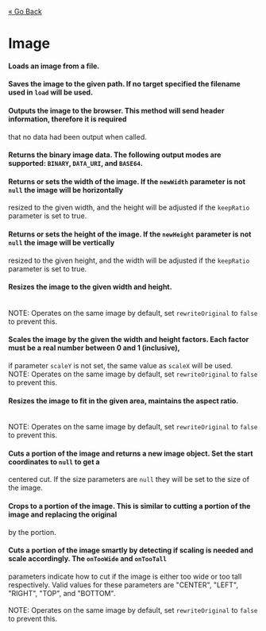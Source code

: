 [&laquo; Go Back](./Expr.md)
# Image


#### Loads an image from a file.

#### Saves the image to the given path. If no target specified the filename used in `load` will be used.

#### Outputs the image to the browser. This method will send header information, therefore it is required
that no data had been output when called.

#### Returns the binary image data. The following output modes are supported: `BINARY`, `DATA_URI`, and `BASE64`.

#### Returns or sets the width of the image. If the `newWidth` parameter is not `null` the image will be horizontally
resized to the given width, and the height will be adjusted if the `keepRatio` parameter is set to true.

#### Returns or sets the height of the image. If the `newHeight` parameter is not `null` the image will be vertically
resized to the given height, and the width will be adjusted if the `keepRatio` parameter is set to true.

#### Resizes the image to the given width and height.
<br/>NOTE: Operates on the same image by default, set `rewriteOriginal` to `false` to prevent this.

#### Scales the image by the given the width and height factors. Each factor must be a real number between 0 and 1 (inclusive),
if parameter `scaleY` is not set, the same value as `scaleX` will be used.
<br/>NOTE: Operates on the same image by default, set `rewriteOriginal` to `false` to prevent this.

#### Resizes the image to fit in the given area, maintains the aspect ratio.
<br/>NOTE: Operates on the same image by default, set `rewriteOriginal` to `false` to prevent this.

#### Cuts a portion of the image and returns a new image object. Set the start coordinates to `null` to get a
centered cut. If the size parameters are `null` they will be set to the size of the image.

#### Crops to a portion of the image. This is similar to cutting a portion of the image and replacing the original
by the portion.

#### Cuts a portion of the image smartly by detecting if scaling is needed and scale accordingly. The `onTooWide` and `onTooTall`
parameters indicate how to cut if the image is either too wide or too tall respectively. Valid values for these parameters are
"CENTER", "LEFT", "RIGHT", "TOP", and "BOTTOM".
<br/>
<br/>NOTE: Operates on the same image by default, set `rewriteOriginal` to `false` to prevent this.
